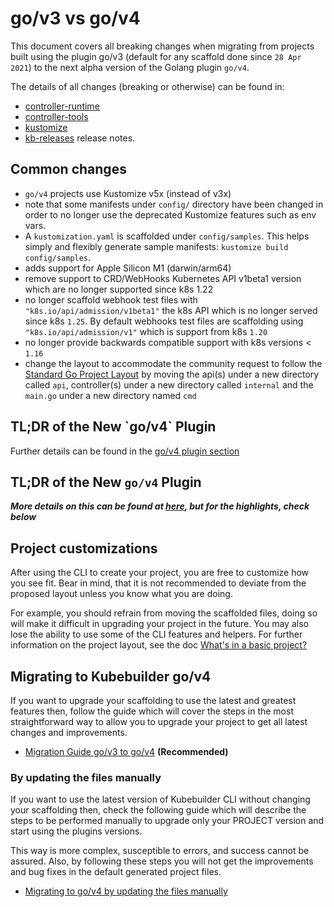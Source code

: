 # go/v3 vs go/v4

This document covers all breaking changes when migrating from projects built using the plugin go/v3 (default for any scaffold done since `28 Apr 2021`) to the next alpha version of the Golang plugin `go/v4`.

The details of all changes (breaking or otherwise) can be found in:

- [controller-runtime][controller-runtime]
- [controller-tools][controller-tools]
- [kustomize][kustomize-release]
- [kb-releases][kb-releases] release notes.

## Common changes

- `go/v4` projects use Kustomize v5x (instead of v3x)
- note that some manifests under `config/` directory have been changed in order to no longer use the deprecated Kustomize features
  such as env vars.
- A `kustomization.yaml` is scaffolded under `config/samples`. This helps simply and flexibly generate sample manifests: `kustomize build config/samples`.
- adds support for Apple Silicon M1 (darwin/arm64)
- remove support to CRD/WebHooks Kubernetes API v1beta1 version which are no longer supported since k8s 1.22
- no longer scaffold webhook test files with `"k8s.io/api/admission/v1beta1"` the k8s API which is no longer served since k8s `1.25`. By default
  webhooks test files are scaffolding using `"k8s.io/api/admission/v1"` which is support from k8s `1.20`
- no longer provide backwards compatible support with k8s versions < `1.16`
- change the layout to accommodate the community request to follow the [Standard Go Project Layout][standard-go-project]
by moving the api(s) under a new directory called `api`, controller(s) under a new directory called `internal` and the `main.go` under a new directory named `cmd`

<aside class="note">
<H1> TL;DR of the New `go/v4` Plugin </H1>

Further details can be found in the [go/v4 plugin section][go/v4-doc]

</aside>

## TL;DR of the New `go/v4` Plugin

**_More details on this can be found at [here][kb-releases], but for the highlights, check below_**

<aside class="note warning">
<h1>Project customizations</h1>

After using the CLI to create your project, you are free to customize how you see fit. Bear in mind, that it is not recommended to deviate from the proposed layout unless you know what you are doing.

For example, you should refrain from moving the scaffolded files, doing so will make it difficult in upgrading your project in the future. You may also lose the ability to use some of the CLI features and helpers. For further information on the project layout, see the doc [What's in a basic project?][basic-project-doc]

</aside>

## Migrating to Kubebuilder go/v4

If you want to upgrade your scaffolding to use the latest and greatest features then, follow the guide
which will cover the steps in the most straightforward way to allow you to upgrade your project to get all
latest changes and improvements.

- [Migration Guide go/v3 to go/v4][migration-guide-gov3-to-gov4] **(Recommended)**

### By updating the files manually

If you want to use the latest version of Kubebuilder CLI without changing your scaffolding then, check the following guide which will describe the steps to be performed manually to upgrade only your PROJECT version and start using the plugins versions.

This way is more complex, susceptible to errors, and success cannot be assured. Also, by following these steps you will not get the improvements and bug fixes in the default generated project files.

- [Migrating to go/v4 by updating the files manually][manually-upgrade]

[plugins-phase1-design-doc]: https://github.com/kubernetes-sigs/kubebuilder/blob/master/designs/extensible-cli-and-scaffolding-plugins-phase-1.md
[plugins-phase1-design-doc-1.5]: https://github.com/kubernetes-sigs/kubebuilder/blob/master/designs/extensible-cli-and-scaffolding-plugins-phase-1-5.md
[plugins-phase2-design-doc]: https://github.com/kubernetes-sigs/kubebuilder/blob/master/designs/extensible-cli-and-scaffolding-plugins-phase-2.md
[plugins-section]: ./../plugins/plugins.md
[kustomize]: https://github.com/kubernetes-sigs/kustomize/releases/tag/kustomize%2Fv4.0.0
[go/v4-doc]: ./../plugins/go-v4-plugin.md
[migration-guide-gov3-to-gov4]: migration_guide_gov3_to_gov4.md
[manually-upgrade]: manually_migration_guide_gov3_to_gov4.md
[basic-project-doc]: ./../cronjob-tutorial/basic-project.md
[standard-go-project]: https://github.com/golang-standards/project-layout
[controller-runtime]: https://github.com/kubernetes-sigs/controller-runtime
[controller-tools]: https://github.com/kubernetes-sigs/controller-tools
[kustomize-release]: https://github.com/kubernetes-sigs/kustomize/releases/tag/kustomize%2Fv5.0.0
[kb-releases]: https://github.com/kubernetes-sigs/kubebuilder/releases
